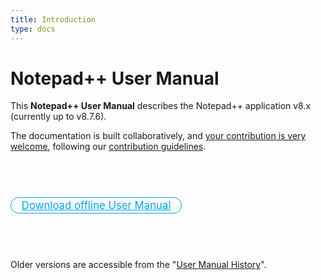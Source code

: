 ```yaml
---
title: Introduction
type: docs
---
```


Notepad++ User Manual
=======

This **Notepad++ User Manual** describes the Notepad++ application v8.x (currently up to v8.7.6).

The documentation is built collaboratively, and [your contribution is very welcome](https://github.com/notepad-plus-plus/npp-usermanual), following our [contribution guidelines](https://github.com/notepad-plus-plus/npp-usermanual/blob/master/CONTRIBUTION.md).

<p>&nbsp;</p>
<p>&nbsp;</p>

<p>
<a href="https://github.com/notepad-plus-plus/npp-usermanual/releases/latest/download/nppUserManual.zip" style="
text-align: center;
font-size: larger;
-moz-border-radius: 1em;
border-radius: 1em;
border: 1px solid #00A2E8;
background-color: white;
color: #00A2E8;
padding: 2px 1em;
">Download offline User Manual</a>
</p>

<p>&nbsp;</p>
<p>&nbsp;</p>

Older versions are accessible from the "[User Manual History](./docs/history/)".
